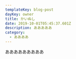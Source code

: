 ```yaml
---
templateKey: blog-post
dayKey: owner
title: かいぬし
date: 2019-10-01T05:45:37.601Z
description: あああああ
category:
  - ああああ
---
```

あああああああああ
